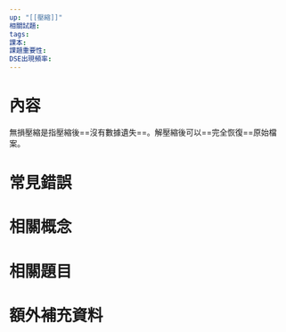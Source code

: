 ```yaml
---
up: "[[壓縮]]"
相關試題: 
tags: 
課本: 
課題重要性: 
DSE出現頻率:
---
```

# 內容
無損壓縮是指壓縮後==沒有數據遺失==。解壓縮後可以==完全恢復==原始檔案。
# 常見錯誤
# 相關概念

# 相關題目
# 額外補充資料